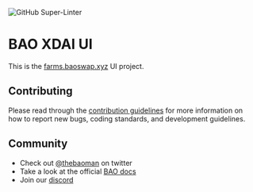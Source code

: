 ![GitHub Super-Linter](https://github.com/baofinance/ui/workflows/Lint%20Code%20Base/badge.svg)

# BAO XDAI UI
This is the [farms.baoswap.xyz](https://farms.baoswap.xyz) UI project.

## Contributing
Please read through the [contribution guidelines](./CONTRIBUTING.md) for more information on 
how to report new bugs, coding standards, and development guidelines.

## Community
- Check out [@thebaoman](https://twitter.com/thebaoman) on twitter
- Take a look at the official [BAO docs](https://docs.bao.finance/)
- Join our [discord](https://discord.gg/BW3P62vJXT)

